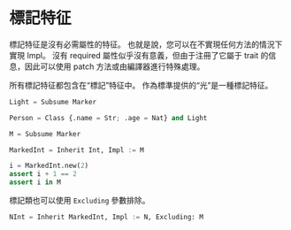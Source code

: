 # 標記特征

標記特征是沒有必需屬性的特征。 也就是說，您可以在不實現任何方法的情況下實現 Impl。
沒有 required 屬性似乎沒有意義，但由于注冊了它屬于 trait 的信息，因此可以使用 patch 方法或由編譯器進行特殊處理。

所有標記特征都包含在“標記”特征中。
作為標準提供的“光”是一種標記特征。

```python
Light = Subsume Marker
```

```python
Person = Class {.name = Str; .age = Nat} and Light
```

```python
M = Subsume Marker

MarkedInt = Inherit Int, Impl := M

i = MarkedInt.new(2)
assert i + 1 == 2
assert i in M
```

標記類也可以使用 `Excluding` 參數排除。

```python
NInt = Inherit MarkedInt, Impl := N, Excluding: M
```